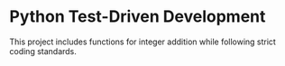 # Python Test-Driven Development
This project includes functions for integer addition while following strict coding standards.
